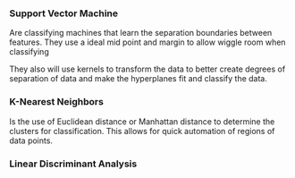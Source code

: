 
### Support Vector Machine
Are classifying machines that learn the separation boundaries between features. They use a ideal mid point and margin to allow wiggle room when classifying

They also will use kernels to transform the data to better create degrees of separation of data and make the hyperplanes fit and classify the data.

### K-Nearest Neighbors
Is the use of Euclidean distance or Manhattan distance to determine the clusters for classification. This allows for quick automation of regions of data points.

### Linear Discriminant Analysis
